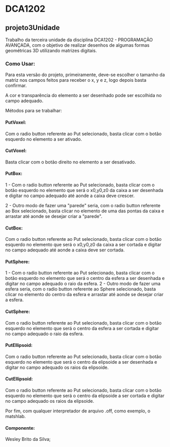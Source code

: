  
#  DCA1202 
## projeto3Unidade

Trabalho da terceira unidade da disciplina DCA1202 - PROGRAMAÇÃO AVANÇADA, com o objetivo de realizar desenhos de algumas formas geométricas 3D utilizando matrizes digitais. 

### Como Usar:

Para esta versão do projeto, primeiramente, deve-se escolher o tamanho da matriz nos campos feitos para receber o x, y e z, logo depois basta confirmar.

A cor e transparência do elemento a ser desenhado pode ser escolhida no campo adequado.

Métodos para se trabalhar:

#### PutVoxel: 
Com o radio button referente ao Put selecionado, basta clicar com o botão esquerdo no elemento a ser ativado.

#### CutVoxel: 
Basta clicar com o botão direito no elemento a ser desativado.

#### PutBox: 

1 - Com o radio button referente ao Put selecionado, basta clicar com o botão esquerdo no elemento que será o x0,y0,z0 da caixa a ser desenhada e digitar no campo adequado até aonde a caixa deve crescer.

2 - Outro modo de fazer uma "parede" seria, com o radio button referente ao Box selecionado, basta clicar no elemento de uma das pontas da caixa e arrastar até aonde se desejar criar a "parede".

#### CutBox: 
Com o radio button referente ao Put selecionado, basta clicar com o botão esquerdo no elemento que será o x0,y0,z0 da caixa a ser cortada e digitar no campo adequado até aonde a caixa deve ser cortada.

#### PutSphere: 
1 - Com o radio button referente ao Put selecionado, basta clicar com o botão esquerdo no elemento que será o centro da esfera a ser desenhada e digitar no campo adequado o raio da esfera. 
2 - Outro modo de fazer uma esfera seria, com o radio button referente ao Sphere selecionado, basta clicar no elemento do centro da esfera e arrastar até aonde se desejar criar a esfera.

#### CutSphere: 
Com o radio button referente ao Put selecionado, basta clicar com o botão esquerdo no elemento que será o centro da esfera a ser cortada e digitar no campo adequado o raio da esfera.

#### PutEllipsoid: 
Com o radio button referente ao Put selecionado, basta clicar com o botão esquerdo no elemento que será o centro da elipsoide a ser desenhada e digitar no campo adequado os raios da elipsoide.

#### CutEllipsoid:
Com o radio button referente ao Put selecionado, basta clicar com o botão esquerdo no elemento que será o centro da 
elipsoide a ser cortada e digitar no campo adequado os raios da elipsoide.



Por fim, com qualquer interpretador de arquivo .off, como exemplo, o matshlab.

#### Componente:
Wesley Brito da Silva;

